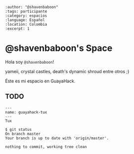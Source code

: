 
```{post} 2023-07-18
:author: "@shavenbaboon"
:tags: participante
:category: espacios
:language: Español
:location: Colombia
:excerpt: 1
```

# @shavenbaboon's Space

Hola soy `@shavenbaboon`! 



yameii, crystal castles, death's dynamic shroud entre otros ;)

Éste es mi espacio en GuayaHack.

## TODO

```{figure} index.md-data/tux.png
---
name: guayahack-tux
---
Tux
```

```console
$ git status 
On branch master
Your branch is up to date with 'origin/master'.

nothing to commit, working tree clean
```
